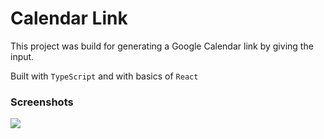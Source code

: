 # Calendar Link

This project was build for generating a Google Calendar link by giving the input.

Built with `TypeScript` and with basics of `React`

### Screenshots

<img src="https://github.com/pratikkabade/calendarLink/raw/master/.assets/localhost_3000__.png"/>